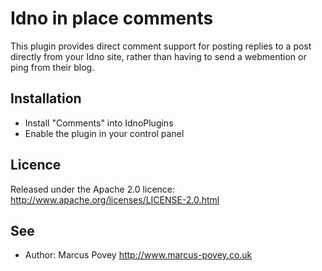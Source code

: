 Idno in place comments
======================

This plugin provides direct comment support for posting replies to a post directly from your Idno site, rather than having to send a webmention or ping from their blog.

Installation
------------

* Install "Comments" into IdnoPlugins
* Enable the plugin in your control panel

Licence
-------

Released under the Apache 2.0 licence: http://www.apache.org/licenses/LICENSE-2.0.html

See
---
 * Author: Marcus Povey <http://www.marcus-povey.co.uk> 
